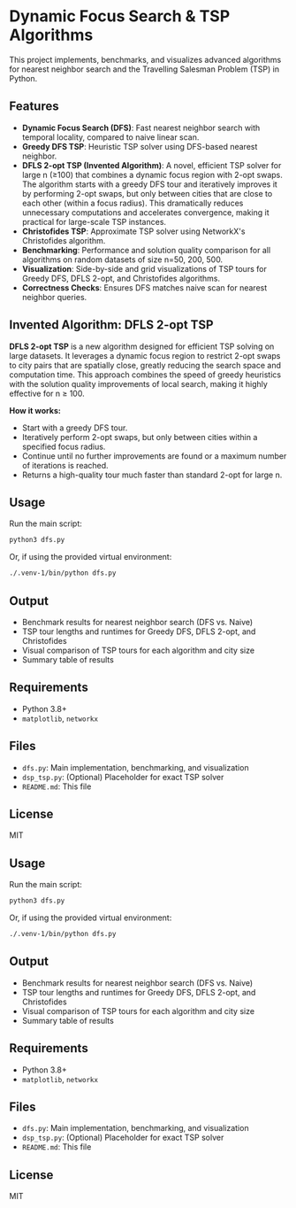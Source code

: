 
# Dynamic Focus Search & TSP Algorithms

This project implements, benchmarks, and visualizes advanced algorithms for nearest neighbor search and the Travelling Salesman Problem (TSP) in Python.

## Features

- **Dynamic Focus Search (DFS)**: Fast nearest neighbor search with temporal locality, compared to naive linear scan.
- **Greedy DFS TSP**: Heuristic TSP solver using DFS-based nearest neighbor.
- **DFLS 2-opt TSP (Invented Algorithm)**: A novel, efficient TSP solver for large n (≥100) that combines a dynamic focus region with 2-opt swaps. The algorithm starts with a greedy DFS tour and iteratively improves it by performing 2-opt swaps, but only between cities that are close to each other (within a focus radius). This dramatically reduces unnecessary computations and accelerates convergence, making it practical for large-scale TSP instances.
- **Christofides TSP**: Approximate TSP solver using NetworkX's Christofides algorithm.
- **Benchmarking**: Performance and solution quality comparison for all algorithms on random datasets of size n=50, 200, 500.
- **Visualization**: Side-by-side and grid visualizations of TSP tours for Greedy DFS, DFLS 2-opt, and Christofides algorithms.
- **Correctness Checks**: Ensures DFS matches naive scan for nearest neighbor queries.

## Invented Algorithm: DFLS 2-opt TSP

**DFLS 2-opt TSP** is a new algorithm designed for efficient TSP solving on large datasets. It leverages a dynamic focus region to restrict 2-opt swaps to city pairs that are spatially close, greatly reducing the search space and computation time. This approach combines the speed of greedy heuristics with the solution quality improvements of local search, making it highly effective for n ≥ 100.

**How it works:**
- Start with a greedy DFS tour.
- Iteratively perform 2-opt swaps, but only between cities within a specified focus radius.
- Continue until no further improvements are found or a maximum number of iterations is reached.
- Returns a high-quality tour much faster than standard 2-opt for large n.

## Usage

Run the main script:

```bash
python3 dfs.py
```

Or, if using the provided virtual environment:

```bash
./.venv-1/bin/python dfs.py
```

## Output
- Benchmark results for nearest neighbor search (DFS vs. Naive)
- TSP tour lengths and runtimes for Greedy DFS, DFLS 2-opt, and Christofides
- Visual comparison of TSP tours for each algorithm and city size
- Summary table of results

## Requirements
- Python 3.8+
- `matplotlib`, `networkx`

## Files
- `dfs.py`: Main implementation, benchmarking, and visualization
- `dsp_tsp.py`: (Optional) Placeholder for exact TSP solver
- `README.md`: This file

## License
MIT

## Usage

Run the main script:

```bash
python3 dfs.py
```

Or, if using the provided virtual environment:

```bash
./.venv-1/bin/python dfs.py
```

## Output
- Benchmark results for nearest neighbor search (DFS vs. Naive)
- TSP tour lengths and runtimes for Greedy DFS, DFLS 2-opt, and Christofides
- Visual comparison of TSP tours for each algorithm and city size
- Summary table of results

## Requirements
- Python 3.8+
- `matplotlib`, `networkx`

## Files
- `dfs.py`: Main implementation, benchmarking, and visualization
- `dsp_tsp.py`: (Optional) Placeholder for exact TSP solver
- `README.md`: This file

## License
MIT
